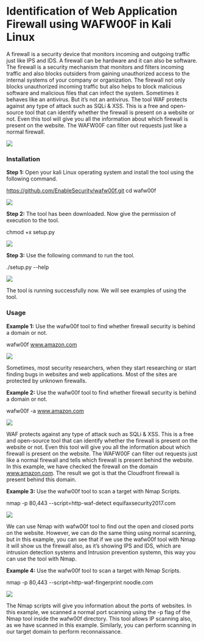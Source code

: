 # Identification of Web Application Firewall using WAFW00F in Kali Linux

A firewall is a security device that monitors incoming and outgoing traffic just like IPS and IDS. A firewall can be hardware and it can also be software. The firewall is a security mechanism that monitors and filters incoming traffic and also blocks outsiders from gaining unauthorized access to the internal systems of your company or organization. The firewall not only blocks unauthorized incoming traffic but also helps to block malicious software and malicious files that can infect the system. Sometimes it behaves like an antivirus. But it’s not an antivirus. The tool WAF protects against any type of attack such as SQLi & XSS. This is a free and open-source tool that can identify whether the firewall is present on a website or not. Even this tool will give you all the information about which firewall is present on the website. The WAFW00F can filter out requests just like a normal firewall.

![](https://media.geeksforgeeks.org/wp-content/uploads/20210614164219/0.PNG)

### Installation

**Step 1:**  Open your kali Linux operating system and install the tool using the following command.

https://github.com/EnableSecurity/wafw00f.git
cd wafw00f

![](https://media.geeksforgeeks.org/wp-content/uploads/20210614163842/14.PNG)

**Step 2:** The tool has been downloaded. Now give the permission of execution to the tool.

chmod +x setup.py

![](https://media.geeksforgeeks.org/wp-content/uploads/20210614164020/15.PNG)

**Step 3:** Use the following command to run the tool.

./setup.py --help

![](https://media.geeksforgeeks.org/wp-content/uploads/20210614164125/16.PNG)

The tool is running successfully now. We will see examples of using the tool.

### Usage

**Example 1:** Use the wafw00f tool to find whether firewall security is behind a domain or not.

wafw00f www.amazon.com

![](https://media.geeksforgeeks.org/wp-content/uploads/20210614164500/17.PNG)

Sometimes, most security researchers, when they start researching or start finding bugs in websites and web applications. Most of the sites are protected by unknown firewalls.

**Example 2:**  Use the wafw00f tool to find whether firewall security is behind a domain or not.

wafw00f -a www.amazon.com

![](https://media.geeksforgeeks.org/wp-content/uploads/20210614165034/18.PNG)

WAF protects against any type of attack such as SQLi & XSS. This is a free and open-source tool that can identify whether the firewall is present on the website or not. Even this tool will give you all the information about which firewall is present on the website. The WAFW00F can filter out requests just like a normal firewall and tells which firewall is present behind the website. In this example, we have checked the firewall on the domain www.amazon.com. The result we got is that the Cloudfront firewall is present behind this domain.

**Example 3:** Use the wafw00f tool to scan a target with Nmap Scripts.

nmap -p 80,443 --script=http-waf-detect equifaxsecurity2017.com

![](https://media.geeksforgeeks.org/wp-content/uploads/20210618132920/4.PNG)

We can use Nmap with wafw00f tool to find out the open and closed ports on the website. However, we can do the same thing using normal scanning, but in this example, you can see that if we use the wafw00f tool with Nmap it will show us the firewall also, as it’s showing IPS and IDS, which are intrusion detection systems and Intrusion prevention systemn, this way you can use the tool with Nmap.

**Example 4:** Use the wafw00f tool to scan a target with Nmap Scripts.

nmap -p 80,443 --script=http-waf-fingerprint noodle.com

![](https://media.geeksforgeeks.org/wp-content/uploads/20210618133136/5.PNG)

The Nmap scripts will give you information about the ports of websites. In this example, we scanned a normal port scanning using the -p flag of the Nmap tool inside the wafw00f directory. This tool allows IP scanning also, as we have scanned in this example. Similarly, you can perform scanning in our target domain to perform reconnaissance.
